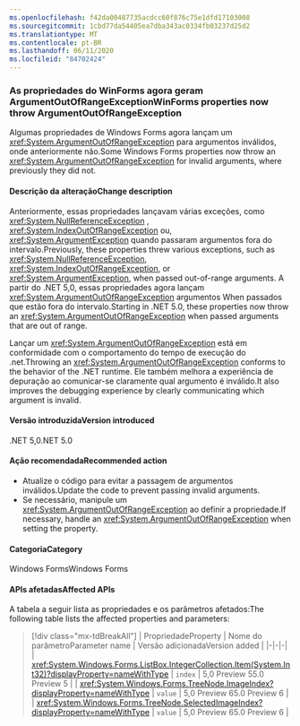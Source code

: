 ```yaml
---
ms.openlocfilehash: f42da00487735acdcc60f876c75e1dfd17103008
ms.sourcegitcommit: 1cbd77da54405ea7dba343ac0334fb03237d25d2
ms.translationtype: MT
ms.contentlocale: pt-BR
ms.lasthandoff: 06/11/2020
ms.locfileid: "84702424"
---
```

### <a name="winforms-properties-now-throw-argumentoutofrangeexception"></a><span data-ttu-id="e5d0d-101">As propriedades do WinForms agora geram ArgumentOutOfRangeException</span><span class="sxs-lookup"><span data-stu-id="e5d0d-101">WinForms properties now throw ArgumentOutOfRangeException</span></span>

<span data-ttu-id="e5d0d-102">Algumas propriedades de Windows Forms agora lançam um <xref:System.ArgumentOutOfRangeException> para argumentos inválidos, onde anteriormente não.</span><span class="sxs-lookup"><span data-stu-id="e5d0d-102">Some Windows Forms properties now throw an <xref:System.ArgumentOutOfRangeException> for invalid arguments, where previously they did not.</span></span>

#### <a name="change-description"></a><span data-ttu-id="e5d0d-103">Descrição da alteração</span><span class="sxs-lookup"><span data-stu-id="e5d0d-103">Change description</span></span>

<span data-ttu-id="e5d0d-104">Anteriormente, essas propriedades lançavam várias exceções, como <xref:System.NullReferenceException> , <xref:System.IndexOutOfRangeException> ou, <xref:System.ArgumentException> quando passaram argumentos fora do intervalo.</span><span class="sxs-lookup"><span data-stu-id="e5d0d-104">Previously, these properties threw various exceptions, such as <xref:System.NullReferenceException>, <xref:System.IndexOutOfRangeException>, or <xref:System.ArgumentException>, when passed out-of-range arguments.</span></span> <span data-ttu-id="e5d0d-105">A partir do .NET 5,0, essas propriedades agora lançam <xref:System.ArgumentOutOfRangeException> argumentos When passados que estão fora do intervalo.</span><span class="sxs-lookup"><span data-stu-id="e5d0d-105">Starting in .NET 5.0, these properties now throw an <xref:System.ArgumentOutOfRangeException> when passed arguments that are out of range.</span></span>

<span data-ttu-id="e5d0d-106">Lançar um <xref:System.ArgumentOutOfRangeException> está em conformidade com o comportamento do tempo de execução do .net.</span><span class="sxs-lookup"><span data-stu-id="e5d0d-106">Throwing an <xref:System.ArgumentOutOfRangeException> conforms to the behavior of the .NET runtime.</span></span> <span data-ttu-id="e5d0d-107">Ele também melhora a experiência de depuração ao comunicar-se claramente qual argumento é inválido.</span><span class="sxs-lookup"><span data-stu-id="e5d0d-107">It also improves the debugging experience by clearly communicating which argument is invalid.</span></span>

#### <a name="version-introduced"></a><span data-ttu-id="e5d0d-108">Versão introduzida</span><span class="sxs-lookup"><span data-stu-id="e5d0d-108">Version introduced</span></span>

<span data-ttu-id="e5d0d-109">.NET 5,0</span><span class="sxs-lookup"><span data-stu-id="e5d0d-109">.NET 5.0</span></span>

#### <a name="recommended-action"></a><span data-ttu-id="e5d0d-110">Ação recomendada</span><span class="sxs-lookup"><span data-stu-id="e5d0d-110">Recommended action</span></span>

- <span data-ttu-id="e5d0d-111">Atualize o código para evitar a passagem de argumentos inválidos.</span><span class="sxs-lookup"><span data-stu-id="e5d0d-111">Update the code to prevent passing invalid arguments.</span></span>
- <span data-ttu-id="e5d0d-112">Se necessário, manipule um <xref:System.ArgumentOutOfRangeException> ao definir a propriedade.</span><span class="sxs-lookup"><span data-stu-id="e5d0d-112">If necessary, handle an <xref:System.ArgumentOutOfRangeException> when setting the property.</span></span>

#### <a name="category"></a><span data-ttu-id="e5d0d-113">Categoria</span><span class="sxs-lookup"><span data-stu-id="e5d0d-113">Category</span></span>

<span data-ttu-id="e5d0d-114">Windows Forms</span><span class="sxs-lookup"><span data-stu-id="e5d0d-114">Windows Forms</span></span>

#### <a name="affected-apis"></a><span data-ttu-id="e5d0d-115">APIs afetadas</span><span class="sxs-lookup"><span data-stu-id="e5d0d-115">Affected APIs</span></span>

<span data-ttu-id="e5d0d-116">A tabela a seguir lista as propriedades e os parâmetros afetados:</span><span class="sxs-lookup"><span data-stu-id="e5d0d-116">The following table lists the affected properties and parameters:</span></span>

> [!div class="mx-tdBreakAll"]
> | <span data-ttu-id="e5d0d-117">Propriedade</span><span class="sxs-lookup"><span data-stu-id="e5d0d-117">Property</span></span> | <span data-ttu-id="e5d0d-118">Nome do parâmetro</span><span class="sxs-lookup"><span data-stu-id="e5d0d-118">Parameter name</span></span> | <span data-ttu-id="e5d0d-119">Versão adicionada</span><span class="sxs-lookup"><span data-stu-id="e5d0d-119">Version added</span></span> |
> |-|-|-|
> | <xref:System.Windows.Forms.ListBox.IntegerCollection.Item(System.Int32)?displayProperty=nameWithType> | `index` | <span data-ttu-id="e5d0d-120">5,0 Preview 5</span><span class="sxs-lookup"><span data-stu-id="e5d0d-120">5.0 Preview 5</span></span> |
> | <xref:System.Windows.Forms.TreeNode.ImageIndex?displayProperty=nameWithType> | `value` | <span data-ttu-id="e5d0d-121">5,0 Preview 6</span><span class="sxs-lookup"><span data-stu-id="e5d0d-121">5.0 Preview 6</span></span> |
> | <xref:System.Windows.Forms.TreeNode.SelectedImageIndex?displayProperty=nameWithType> | `value` | <span data-ttu-id="e5d0d-122">5,0 Preview 6</span><span class="sxs-lookup"><span data-stu-id="e5d0d-122">5.0 Preview 6</span></span> |

<!-- 

#### Affected APIs

- `P:System.Windows.Forms.ListBox.IntegerCollection.Item(System.Int32)`
- `P:System.Windows.Forms.TreeNode.ImageIndex`
- `P:System.Windows.Forms.TreeNode.SelectedImageIndex`

-->

